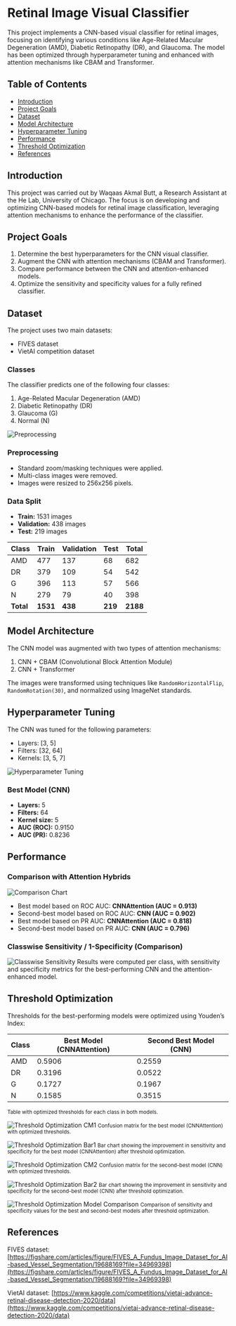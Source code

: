 # Retinal Image Visual Classifier

This project implements a CNN-based visual classifier for retinal images, focusing on identifying various conditions like Age-Related Macular Degeneration (AMD), Diabetic Retinopathy (DR), and Glaucoma. The model has been optimized through hyperparameter tuning and enhanced with attention mechanisms like CBAM and Transformer.

## Table of Contents
- [Introduction](#introduction)
- [Project Goals](#project-goals)
- [Dataset](#dataset)
- [Model Architecture](#model-architecture)
- [Hyperparameter Tuning](#hyperparameter-tuning)
- [Performance](#performance)
- [Threshold Optimization](#threshold-optimization)
- [References](#references)

## Introduction
This project was carried out by Waqaas Akmal Butt, a Research Assistant at the He Lab, University of Chicago. The focus is on developing and optimizing CNN-based models for retinal image classification, leveraging attention mechanisms to enhance the performance of the classifier.

## Project Goals
1. Determine the best hyperparameters for the CNN visual classifier.
2. Augment the CNN with attention mechanisms (CBAM and Transformer).
3. Compare performance between the CNN and attention-enhanced models.
4. Optimize the sensitivity and specificity values for a fully refined classifier.

## Dataset
The project uses two main datasets:
- FIVES dataset
- VietAI competition dataset

### Classes
The classifier predicts one of the following four classes:
1. Age-Related Macular Degeneration (AMD)
2. Diabetic Retinopathy (DR)
3. Glaucoma (G)
4. Normal (N)

![Preprocessing](fig/preprocessing.png)

### Preprocessing
- Standard zoom/masking techniques were applied.
- Multi-class images were removed.
- Images were resized to 256x256 pixels.

### Data Split
- **Train:** 1531 images
- **Validation:** 438 images
- **Test:** 219 images

| Class | Train | Validation | Test | Total |
|-------|-------|------------|------|-------|
| AMD   | 477   | 137        | 68   | 682   |
| DR    | 379   | 109        | 54   | 542   |
| G     | 396   | 113        | 57   | 566   |
| N     | 279   | 79         | 40   | 398   |
| **Total** | **1531** | **438** | **219** | **2188** |

## Model Architecture
The CNN model was augmented with two types of attention mechanisms:
1. CNN + CBAM (Convolutional Block Attention Module)
2. CNN + Transformer

The images were transformed using techniques like `RandomHorizontalFlip`, `RandomRotation(30)`, and normalized using ImageNet standards.

## Hyperparameter Tuning
The CNN was tuned for the following parameters:
- Layers: [3, 5]
- Filters: [32, 64]
- Kernels: [3, 5, 7]

![Hyperparameter Tuning](fig/hyper.png)

### Best Model (CNN)
- **Layers:** 5
- **Filters:** 64
- **Kernel size:** 5
- **AUC (ROC):** 0.9150
- **AUC (PR):** 0.8236

## Performance
### Comparison with Attention Hybrids
![Comparison Chart](fig/augment.png)
- Best model based on ROC AUC: **CNNAttention (AUC = 0.913)**
- Second-best model based on ROC AUC: **CNN (AUC = 0.902)**
- Best model based on PR AUC: **CNNAttention (AUC = 0.818)**
- Second-best model based on PR AUC: **CNN (AUC = 0.796)**

### Classwise Sensitivity / 1-Specificity (Comparison)
![Classwise Sensitivity](fig/sensspec.png)
Results were computed per class, with sensitivity and specificity metrics for the best-performing CNN and the attention-enhanced model.

## Threshold Optimization
Thresholds for the best-performing models were optimized using Youden’s Index:

| Class | Best Model (CNNAttention) | Second Best Model (CNN) |
|-------|---------------------------|-------------------------|
| AMD   | 0.5906                    | 0.2559                  |
| DR    | 0.3196                    | 0.0522                  |
| G     | 0.1727                    | 0.1967                  |
| N     | 0.1585                    | 0.3515                  |

<small>Table with optimized thresholds for each class in both models.</small>

![Threshold Optimization CM1](fig/cm_best.png)
<small>Confusion matrix for the best model (CNNAttention) with optimized thresholds.</small>

![Threshold Optimization Bar1](fig/bars_best.png)
<small>Bar chart showing the improvement in sensitivity and specificity for the best model (CNNAttention) after threshold optimization.</small>

![Threshold Optimization CM2](fig/cm_sbest.png)
<small>Confusion matrix for the second-best model (CNN) with optimized thresholds.</small>

![Threshold Optimization Bar2](fig/bars_sbest.png)
<small>Bar chart showing the improvement in sensitivity and specificity for the second-best model (CNN) after threshold optimization.</small>

![Threshold Optimization Model Comparison](fig/bars_comparison.png)
<small>Comparison of sensitivity and specificity values for the best and second-best models after threshold optimization.</small>

## References
FIVES dataset: [https://figshare.com/articles/figure/FIVES_A_Fundus_Image_Dataset_for_AI-based_Vessel_Segmentation/19688169?file=34969398](https://figshare.com/articles/figure/FIVES_A_Fundus_Image_Dataset_for_AI-based_Vessel_Segmentation/19688169?file=34969398)

VietAI dataset: [https://www.kaggle.com/competitions/vietai-advance-retinal-disease-detection-2020/data](https://www.kaggle.com/competitions/vietai-advance-retinal-disease-detection-2020/data)

